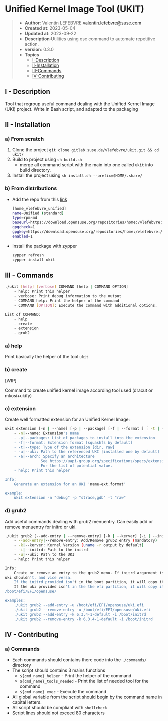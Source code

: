 # Unified Kernel Image Tool (UKIT)

> * **Author**: Valentin LEFEBVRE <valentin.lefebvre@suse.com>
> * **Created at**: 2023-05-04
> * **Updated at**: 2023-09-22
> * **Description**:Utilities using osc command to automate repetitive action.
> * **version**: 0.3.0
> * **Topics**
>   * [I-Description](#i---description)
>   * [II-Installation](#ii---installation)
>   * [III-Commands](#iii---commands)
>   * [IV-Contributing](#iv---contributing)

## I - Description

Tool that regroup useful command dealing with the Unified Kernel Image (UKI)
project. Write in Bash script, and adapted to the packaging

## II - Installation

### a) From scratch

1. Clone the project `git clone gitlab.suse.de/vlefebvre/ukit.git && cd ukit/`
2. Build to project using `sh build.sh`
    * merge all command script with the main into one called `ukit` into build
    directory.
3. Install the project using `sh install.sh --prefix=$HOME/.share/`

### b) From distributions

* Add the repo from this [link](https://download.opensuse.org/repositories/home:/vlefebvre:/unified/standard/home:vlefebvre:unified.repo)

    ```bash
    [home_vlefebvre_unified]
    name=Unified (standard)
    type=rpm-md
    baseurl=https://download.opensuse.org/repositories/home:/vlefebvre:/unified/standard/
    gpgcheck=1
    gpgkey=https://download.opensuse.org/repositories/home:/vlefebvre:/unified/standard/repodata/repomd.xml.key
    enabled=1
    ```

* Install the package with zypper

    ```bash
    zypper refresh
    zypper install ukit
    ```

## III - Commands

```bash
./ukit [help] [verbose] COMMAND [help | COMMAND OPTION] 
    - help: Print this helper
    - verbose: Print debug information to the output
    - COMMAND help: Print the helper of the command
    - COMMAND [OPTION]: Execute the command with additional options.

List of COMMAND:
    - help
    - create
    - extension
    - grub2
```

### a) help

Print basically the helper of the tool `ukit`

### b) create

[WIP]

Command to create unified kernel image according tool used (dracut or
mkosi+ukify)

### c) extension

Create well formatted extension for an Unified Kernel Image:

```bash
ukit extension [-n | --name] [-p | --package] [-f | --format ] [ -t | --type]
    - -n|--name: Extension's name
    - -p|--packages: List of packages to install into the extension
    - -f|--format: Extension format [squashfs by default]
    - -t|--type: Type of the extension [dir, raw]
    - -u|--uki: Path to the referenced UKI [installed one by default]
    - -a|--arch: Specify an architecture
                See https://uapi-group.org/specifications/specs/extension_image/
                For the list of potential value.
    - help: Print this helper

Info:
    Generate an extension for an UKI 'name-ext.format'

example:
    ukit extension -n "debug" -p "strace,gdb" -t "raw"

```

### d) grub2

Add useful commands dealing with grub2 menuentry. Can easily add or remove
menuentry for initrd or uki.

```bash
./ukit grub2 [--add-entry | --remove-entry] [-k | --kerver] [-i | --initrd] [-u | --uki]
    - --add-entry|--remove-entry: Add/Remove grub2 entry (mandatory)
    - -k|--kerver: Kernel Version (uname -r output by default)
    - -i|--initrd: Path to the initrd
    - -u|--uki: Path to the UKI
    - help: Print this helper

Info:
    Create or remove an entry to the grub2 menu. If initrd argurment is provided,
uki shouldn't, and vice versa.
    If the initrd provided isn't in the boot partition, it will copy it in /boot
    If the uki provided isn't in the the efi partition, it will copy it in
/boot/efi/EFI/opensuse/ 

examples:
    ./ukit grub2 --add-entry -u /boot/efi/EFI/opensuse/uki.efi
    ./ukit grub2 --remove-entry -u /boot/efi/EFI/opensuse/uki.efi
    ./ukit grub2 --add-entry -k 6.3.4-1-default -i /boot/initrd
    ./ukit grub2 --remove-entry -k 6.3.4-1-default -i /boot/initrd
```

## IV - Contributing

### a) Commands

* Each commands should contains there code into the `./commands/` directory
* The script should contains 3 mains functions
  * `${cmd_name}_helper` - Print the helper of the command
  * `${cmd_name}_tools_needed` - Print the list of needed tool for the command
  * `${cmd_name}_exec` - Execute the command
* All global variable from the script should begin by the command name in
  capital letters.
* All script should be compliant with `shellcheck`
* Script lines should not exceed 80 characters
